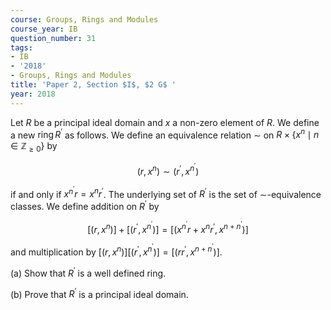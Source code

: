 ```yaml
---
course: Groups, Rings and Modules
course_year: IB
question_number: 31
tags:
- IB
- '2018'
- Groups, Rings and Modules
title: 'Paper 2, Section $I$, $2 G$ '
year: 2018
---
```




Let $R$ be a principal ideal domain and $x$ a non-zero element of $R$. We define a new $\operatorname{ring} R^{\prime}$ as follows. We define an equivalence relation $\sim$ on $R \times\left\{x^{n} \mid n \in \mathbb{Z}_{\geqslant 0}\right\}$ by

$$\left(r, x^{n}\right) \sim\left(r^{\prime}, x^{n^{\prime}}\right)$$

if and only if $x^{n^{\prime}} r=x^{n} r^{\prime}$. The underlying set of $R^{\prime}$ is the set of $\sim$-equivalence classes. We define addition on $R^{\prime}$ by

$$\left[\left(r, x^{n}\right)\right]+\left[\left(r^{\prime}, x^{n^{\prime}}\right)\right]=\left[\left(x^{n^{\prime}} r+x^{n} r^{\prime}, x^{n+n^{\prime}}\right)\right]$$

and multiplication by $\left[\left(r, x^{n}\right)\right]\left[\left(r^{\prime}, x^{n^{\prime}}\right)\right]=\left[\left(r r^{\prime}, x^{n+n^{\prime}}\right)\right]$.

(a) Show that $R^{\prime}$ is a well defined ring.

(b) Prove that $R^{\prime}$ is a principal ideal domain.